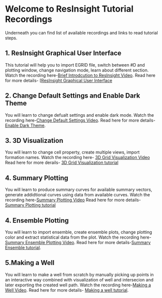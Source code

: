 # Welcome to ResInsight Tutorial Recordings
Underneath you can find list of available recordings and links to read tutorial steps.

## 1. ResInsight Graphical User Interface
This tutorial will help you to import EGRID file, switch between #D and plotting window, change navigation mode, learn about different section.
Watch the recording here-[Brief Introdcution to ResInsight Video](https://www.youtube.com/watch?v=MFfRczq1TM4).
Read here for more details- [[ResInsight Graphical User Interface](graphical-user-interface/graphical-user-interface.md)

## 2. Change Default Settings and Enable Dark Theme
You will learn to change defualt settings and enable dark mode.
Watch the recording here-[Change Default Settings Video](https://www.youtube.com/watch?v=quc9WvUtdY8).
Read here for more details- [Enable Dark Theme](dark-theme/dark-theme.md).

## 3. 3D Visualization
You will learn to change cell property, create multiple views, import formation names.
Watch the recording here- [3D Grid Visualization Video](https://www.youtube.com/watch?v=ivI9ZOYqRok&t=14s)
Read here for more derails- [3D Grid Visualization tutorial](grid-visualization/grid-visualization.md)


## 4. Summary Plotting
You will learn to produce summary curves for available summary vectors, generate addidtional curves using data from available curves.
Watch the recording here-[Summary Plotting Video]()
Read here for more details-[Summary Plotting tutorial](summary-plot/summary-plot.md)


## 4. Ensemble Plotting
You will learn to import ensemble, create ensemble plots, change plotting color and extract statistical data from the plot.
Watch the recording here-[Summary Ensemble Plotting Video]().
Read here for more details-[Summary Ensemble tutorial](summary-ensemble/summary-ensemble.md).


## 5.Making a Well
You will learn to make a well from scratch by manually picking up points in an interactive way combined with visualization of well and intersecion and later exporting the created well path.
Watch the recording here-[Making a Well Video]().
Read here for more details- [Making a well tutorial](making-a-well/making-a-well.md).

